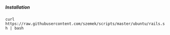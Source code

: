 ##### Installation

`curl https://raw.githubusercontent.com/szemek/scripts/master/ubuntu/rails.sh | bash`
